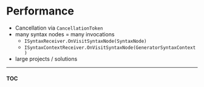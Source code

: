 # Performance

- Cancellation via `CancellationToken`
- many syntax nodes = many invocations
  - `ISyntaxReceiver.OnVisitSyntaxNode(SyntaxNode)`
  - `ISyntaxContextReceiver.OnVisitSyntaxNode(GeneratorSyntaxContext)`
- large projects / solutions

---
#### [TOC](./Content.md)
